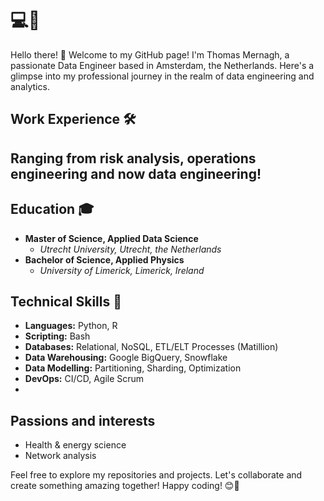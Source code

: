 # 💻🚀

Hello there! 👋 Welcome to my GitHub page! I'm Thomas Mernagh, a passionate Data Engineer based in Amsterdam, the Netherlands. Here's a glimpse into my professional journey in the realm of data engineering and analytics. 

## Work Experience 🛠️

## Ranging from risk analysis, operations engineering and now data engineering!


## Education 🎓

- **Master of Science, Applied Data Science**
  - *Utrecht University, Utrecht, the Netherlands*
- **Bachelor of Science, Applied Physics**
  - *University of Limerick, Limerick, Ireland*


## Technical Skills 🚀

- **Languages:** Python, R
- **Scripting:** Bash
- **Databases:** Relational, NoSQL, ETL/ELT Processes (Matillion)
- **Data Warehousing:** Google BigQuery, Snowflake
- **Data Modelling:** Partitioning, Sharding, Optimization
- **DevOps:** CI/CD, Agile Scrum
- 
## Passions and interests 
- Health & energy science
- Network analysis

Feel free to explore my repositories and projects. Let's collaborate and create something amazing together! Happy coding! 😊🚀
<!--
**mernagh/mernagh** is a ✨ _special_ ✨ repository because its `README.md` (this file) appears on your GitHub profile.

Here are some ideas to get you started:

- 🔭 I’m currently working on ...
- 🌱 I’m currently learning ...
- 👯 I’m looking to collaborate on ...
- 🤔 I’m looking for help with ...
- 💬 Ask me about ...
- 📫 How to reach me: ...
- 😄 Pronouns: ...
- ⚡ Fun fact: ...
-->
